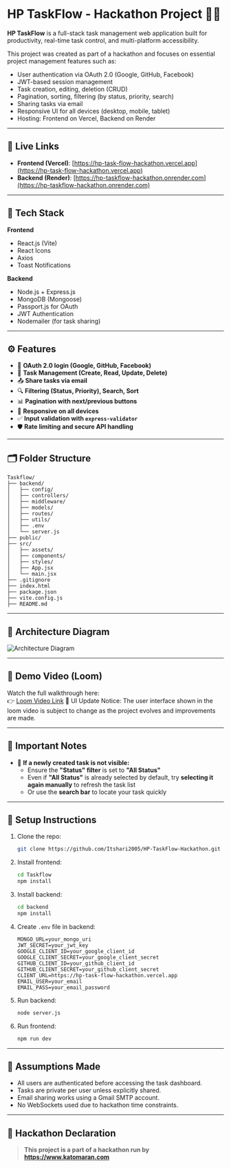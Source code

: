 # HP TaskFlow - Hackathon Project 🧠✅

**HP TaskFlow** is a full-stack task management web application built for productivity, real-time task control, and multi-platform accessibility.

This project was created as part of a hackathon and focuses on essential project management features such as:

- User authentication via OAuth 2.0 (Google, GitHub, Facebook)
- JWT-based session management
- Task creation, editing, deletion (CRUD)
- Pagination, sorting, filtering (by status, priority, search)
- Sharing tasks via email
- Responsive UI for all devices (desktop, mobile, tablet)
- Hosting: Frontend on Vercel, Backend on Render

---

## 🔗 Live Links

- **Frontend (Vercel)**: [https://hp-task-flow-hackathon.vercel.app](https://hp-task-flow-hackathon.vercel.app)
- **Backend (Render)**: [https://hp-taskflow-hackathon.onrender.com](https://hp-taskflow-hackathon.onrender.com)

---

## 🔧 Tech Stack

**Frontend**  
- React.js (Vite)
- React Icons
- Axios
- Toast Notifications

**Backend**  
- Node.js + Express.js
- MongoDB (Mongoose)
- Passport.js for OAuth
- JWT Authentication
- Nodemailer (for task sharing)

---

## ⚙️ Features

- 🔐 **OAuth 2.0 login (Google, GitHub, Facebook)**
- 📝 **Task Management (Create, Read, Update, Delete)**
- 📤 **Share tasks via email**
- 🔍 **Filtering (Status, Priority), Search, Sort**
- 📊 **Pagination with next/previous buttons**
- 📱 **Responsive on all devices**
- ✅ **Input validation with `express-validator`**
- 🛡️ **Rate limiting and secure API handling**

---

## 🗂️ Folder Structure

```
Taskflow/
├── backend/
│   ├── config/
│   ├── controllers/
│   ├── middleware/
│   ├── models/
│   ├── routes/
│   ├── utils/
│   ├── .env
│   └── server.js
├── public/
├── src/
│   ├── assets/
│   ├── components/
│   ├── styles/
│   ├── App.jsx
│   └── main.jsx
├── .gitignore
├── index.html
├── package.json
├── vite.config.js
├── README.md
```

---

## 🧱 Architecture Diagram

![Architecture Diagram](https://drive.google.com/file/d/1WlNowlYM2CiRcLXCdRq8sucseKond4G_)

---

## 🎥 Demo Video (Loom)

Watch the full walkthrough here:  
👉 [Loom Video Link](https://www.loom.com/share/your-video-link)
🔄 UI Update Notice: The user interface shown in the loom video is subject to change as the project evolves and improvements are made.

---

## 🔴 Important Notes

- 🛑 **If a newly created task is not visible:**
  - Ensure the **"Status" filter** is set to **"All Status"**
  - Even if **"All Status"** is already selected by default, try **selecting it again manually** to refresh the task list
  - Or use the **search bar** to locate your task quickly
    
---

## 🚀 Setup Instructions

1. Clone the repo:
   ```bash
   git clone https://github.com/Itshari2005/HP-TaskFlow-Hackathon.git
   ```

2. Install frontend:
   ```bash
   cd Taskflow
   npm install
   ```

3. Install backend:
   ```bash
   cd backend
   npm install
   ```

4. Create `.env` file in backend:
   ```
   MONGO_URL=your_mongo_uri
   JWT_SECRET=your_jwt_key
   GOOGLE_CLIENT_ID=your_google_client_id
   GOOGLE_CLIENT_SECRET=your_google_client_secret
   GITHUB_CLIENT_ID=your_github_client_id
   GITHUB_CLIENT_SECRET=your_github_client_secret
   CLIENT_URL=https://hp-task-flow-hackathon.vercel.app
   EMAIL_USER=your_email
   EMAIL_PASS=your_email_password
   ```

5. Run backend:
   ```bash
   node server.js
   ```

6. Run frontend:
   ```bash
   npm run dev
   ```

---

## 📌 Assumptions Made

- All users are authenticated before accessing the task dashboard.
- Tasks are private per user unless explicitly shared.
- Email sharing works using a Gmail SMTP account.
- No WebSockets used due to hackathon time constraints.

---

## 🏁 Hackathon Declaration

> **This project is a part of a hackathon run by https://www.katomaran.com**
